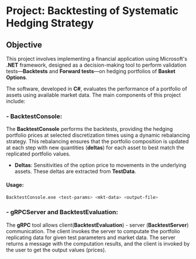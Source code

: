 # Project: Backtesting of Systematic Hedging Strategy

## **Objective**

This project involves implementing a financial application using Microsoft's **.NET** framework, designed as a decision-making tool to perform validation tests—**Backtests** and **Forward tests**—on hedging portfolios of **Basket Options**.

The software, developed in **C#**, evaluates the performance of a portfolio of assets using available market data. The main components of this project include:

### - **BacktestConsole:**

The **BacktestConsole** performs the backtests, providing the hedging portfolio prices at selected discretization times using a dynamic rebalancing strategy. This rebalancing ensures that the portfolio composition is updated at each step with new quantities (**deltas**) for each asset to best match the replicated portfolio values.

- **Deltas**: Sensitivities of the option price to movements in the underlying assets. These deltas are extracted from **TestData**.

#### **Usage:**

```bash
BacktestConsole.exe <test-params> <mkt-data> <output-file>
```

### - **gRPCServer and BacktestEvaluation:**
The **gRPC** tool allows client(**BacktestEvaluation**) - server (**BacktestServer**) communication. The client invokes the server to computate the portfolio replicating data for given test parameters and market data. The server returns a message with the computation results, and the client is invoked by the user to get the output values (prices).

